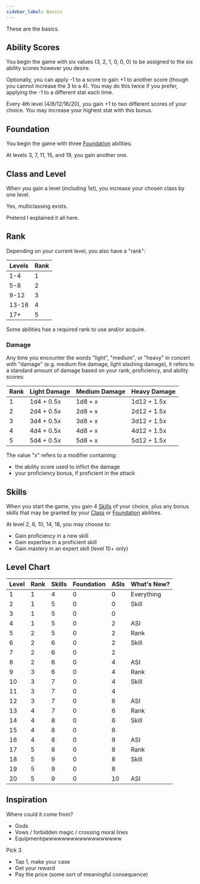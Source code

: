 ```yaml
---
sidebar_label: Basics
---
```

These are the basics.




## Ability Scores
You begin the game with six values (3, 2, 1, 0, 0, 0) to be assigned to the six ability scores however you desire.

Optionally, you can apply -1 to a score to gain +1 to another score (though you cannot increase the 3 to a 4). You may do this twice if you prefer, applying the -1 to a different stat each time.

Every 4th level (4/8/12/16/20), you gain +1 to two different scores of your choice. You may increase your highest stat with this bonus.


## Foundation
You begin the game with three [Foundation](../foundation/) abilities.

At levels 3, 7, 11, 15, and 19, you gain another one.


## Class and Level
When you gain a level (including 1st), you increase your chosen class by one level.

Yes, multiclassing exists.

Pretend I explained it all here.



## Rank
Depending on your current level, you also have a "rank":

Levels | Rank
-------|-----
1-4    | 1
5-8    | 2
9-12   | 3
13-16  | 4
17+    | 5

Some abilities hae a required rank to use and/or acquire.


### Damage
Any time you encounter the words "light", "medium", or "heavy" in concert with "damage" (e.g. medium fire damage, light slashing damage), it refers to a standard amount of damage based on your rank, proficiency, and ability scores:

Rank | Light Damage | Medium Damage | Heavy Damage
-----|--------------|---------------|-------------
1    | 1d4 + 0.5x   | 1d8 + x       | 1d12 + 1.5x
2    | 2d4 + 0.5x   | 2d8 + x       | 2d12 + 1.5x
3    | 3d4 + 0.5x   | 3d8 + x       | 3d12 + 1.5x
4    | 4d4 + 0.5x   | 4d8 + x       | 4d12 + 1.5x
5    | 5d4 + 0.5x   | 5d8 + x       | 5d12 + 1.5x

The value "x" refers to a modifier containing:
- the ability score used to inflict the damage
- your proficiency bonus, if proficient in the attack



## Skills

When you start the game, you gain 4 [Skills](../skills/) of your choice, plus any bonus skills that may be granted by your [Class](../classes/) or [Foundation](../foundation/) abilities.

At level 2, 6, 10, 14, 18, you may choose to:
- Gain proficiency in a new skill
- Gain expertise in a proficient skill
- Gain mastery in an expert skill (level 10+ only)



## Level Chart


Level  | Rank | Skills | Foundation | ASIs | What's New?
-------|------|--------|-------|------|------------
1      | 1    | 4      | 0     | 0    | Everything
2      | 1    | 5      | 0     | 0    | Skill
3      | 1    | 5      | 0     | 0    | 
4      | 1    | 5      | 0     | 2    | ASI
5      | 2    | 5      | 0     | 2    | Rank
6      | 2    | 6      | 0     | 2    | Skill
7      | 2    | 6      | 0     | 2    | 
8      | 2    | 6      | 0     | 4    | ASI
9      | 3    | 6      | 0     | 4    | Rank
10     | 3    | 7      | 0     | 4    | Skill
11     | 3    | 7      | 0     | 4    | 
12     | 3    | 7      | 0     | 6    | ASI
13     | 4    | 7      | 0     | 6    | Rank
14     | 4    | 8      | 0     | 6    | Skill
15     | 4    | 8      | 0     | 6    | 
16     | 4    | 8      | 0     | 8    | ASI
17     | 5    | 8      | 0     | 8    | Rank
18     | 5    | 9      | 0     | 8    | Skill
19     | 5    | 9      | 0     | 8    | 
20     | 5    | 9      | 0     | 10   | ASI



## Inspiration

Where could it come from?
- Gods
- Vows / forbidden magic / crossing moral lines
- Equipmentqwwwwwwwwwwwwwwwwww

Pick 3
- Tap 1, make your case
- Get your reward
- Pay the price (some sort of meaningful consequence)